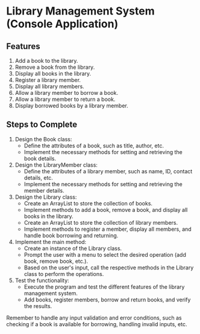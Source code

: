 # Library Management System (Console Application)

## Features

1. Add a book to the library.
2. Remove a book from the library.
3. Display all books in the library.
4. Register a library member.
5. Display all library members.
6. Allow a library member to borrow a book.
7. Allow a library member to return a book.
8. Display borrowed books by a library member.

## Steps to Complete

1. Design the Book class:
    - Define the attributes of a book, such as title, author, etc.
    - Implement the necessary methods for setting and retrieving the book details.
2. Design the LibraryMember class:
    - Define the attributes of a library member, such as name, ID, contact details, etc.
    - Implement the necessary methods for setting and retrieving the member details.
3. Design the Library class:
    - Create an ArrayList to store the collection of books.
    - Implement methods to add a book, remove a book, and display all books in the library.
    - Create an ArrayList to store the collection of library members.
    - Implement methods to register a member, display all members, and handle book borrowing and returning.
4. Implement the main method:
    - Create an instance of the Library class.
    - Prompt the user with a menu to select the desired operation (add book, remove book, etc.).
    - Based on the user's input, call the respective methods in the Library class to perform the operations.
5. Test the functionality:
    - Execute the program and test the different features of the library management system.
    - Add books, register members, borrow and return books, and verify the results.

Remember to handle any input validation and error conditions, such as checking if a book is available for borrowing, handling invalid inputs, etc.